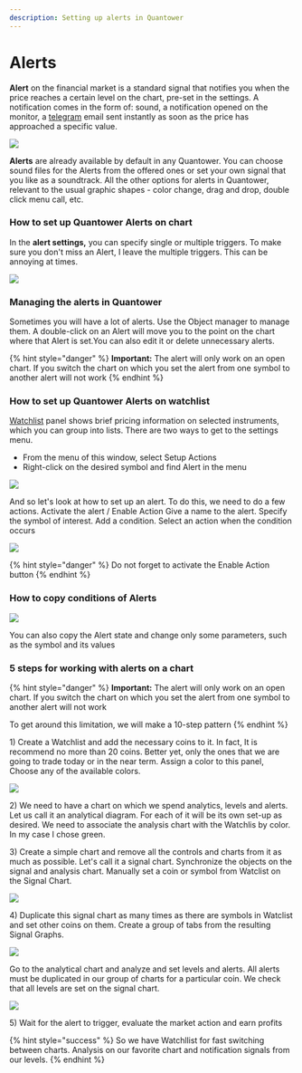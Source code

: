 ```yaml
---
description: Setting up alerts in Quantower
---
```


# Alerts

**Alert** on the financial market is a standard signal that notifies you when the price reaches a certain level on the chart, pre-set in the settings. A notification comes in the form of: sound, a notification opened on the monitor, a [telegram](../miscellaneous-panels/quantower-telegram-bot.md) email sent instantly as soon as the price has approached a specific value.

![](../.gitbook/assets/image%20%28210%29.png)

**Alerts** are already available by default in any Quantower. You can choose sound files for the Alerts from the offered ones or set your own signal that you like as a soundtrack. All the other options for alerts in Quantower, relevant to the usual graphic shapes - color change, drag and drop, double click menu call, etc.

### How to set up Quantower Alerts on chart

In the **alert settings,** you can specify single or multiple triggers. To make sure you don't miss an Alert, I leave the multiple triggers. This can be annoying at times. 

![](../.gitbook/assets/124.gif)

### Managing the alerts in Quantower

Sometimes you will have a lot of alerts. Use the Object manager to manage them. A double-click on an Alert will move you to the point on the chart where that Alert is set.You can also edit it or delete unnecessary alerts.

{% hint style="danger" %}
**Important:** The alert will only work on an open chart. If you switch the chart on which you set the alert from one symbol to another alert will not work
{% endhint %}

### How to set up Quantower Alerts on watchlist

[Watchlist](../analytics-panels/watchlist.md) panel shows brief pricing information on selected instruments, which you can group into lists. There are two ways to get to the settings menu. 

* From the menu of this window, select Setup Actions
* Right-click on the desired symbol and find Alert in the menu

![](../.gitbook/assets/animaciya-3-.gif)

And so let's look at how to set up an alert. To do this, we need to do a few actions. Activate the alert / Enable Action Give a name to the alert. Specify the symbol of interest. Add a condition. Select an action when the condition occurs

![](../.gitbook/assets/animaciya-2-.gif)



{% hint style="danger" %}
Do not forget to activate the Enable Action button
{% endhint %}

### How to copy conditions of Alerts

![](../.gitbook/assets/image%20%28215%29.png)

You can also copy the Alert state and change only some parameters, such as the symbol and its values

### 5 steps for working with alerts on a chart

{% hint style="danger" %}
**Important:** The alert will only work on an open chart. If you switch the chart on which you set the alert from one symbol to another alert will not work

To get around this limitation, we will make a 10-step pattern
{% endhint %}

1\) Create a Watchlist and add the necessary coins to it. In fact, It is recommend no more than 20 coins. Better yet, only the ones that we are going to trade today or in the near term.  Assign a color to this panel, Choose any of the available colors.



![](../.gitbook/assets/image%20%28247%29.png)

2\) We need to have a chart on which we spend analytics, levels and alerts. Let us call it an analytical diagram. For each of it will be its own set-up as desired. We need to associate the analysis chart with the Watchlis by color. In my case I chose green. 

3\) Create a simple chart and remove all the controls and charts from it as much as possible. Let's call it a signal chart.  Synchronize the objects on the signal and analysis chart. Manually set a coin or symbol from Watclist on the Signal Chart. 

![](../.gitbook/assets/image%20%28248%29.png)

4\) Duplicate this signal chart as many times as there are symbols in Watclist and set other coins on them. Create a group of tabs from the resulting Signal Graphs. 

![](../.gitbook/assets/image%20%28251%29.png)

Go to the analytical chart and analyze and set levels and alerts. All alerts must be duplicated in our group of charts for a particular coin. We check that all levels are set on the signal chart. 

![](../.gitbook/assets/image%20%28250%29.png)

5\) Wait for the alert to trigger, evaluate the market action and earn profits

{% hint style="success" %}
So we have Watchllist for fast switching between charts. Analysis on our favorite chart and notification signals from our levels.
{% endhint %}



